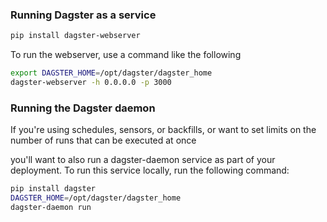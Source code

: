 ### Running Dagster as a service
```bash
pip install dagster-webserver
```
To run the webserver, use a command like the following

```bash
export DAGSTER_HOME=/opt/dagster/dagster_home
dagster-webserver -h 0.0.0.0 -p 3000
```

### Running the Dagster daemon
If you're using schedules, sensors, or backfills, or want to set limits on the number of runs that can be executed at once

you'll want to also run a dagster-daemon service as part of your deployment.
To run this service locally, run the following command:

```bash
pip install dagster
DAGSTER_HOME=/opt/dagster/dagster_home
dagster-daemon run
```
